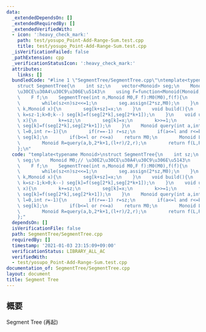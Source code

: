 ```yaml
---
data:
  _extendedDependsOn: []
  _extendedRequiredBy: []
  _extendedVerifiedWith:
  - icon: ':heavy_check_mark:'
    path: test/yosupo_Point-Add-Range-Sum.test.cpp
    title: test/yosupo_Point-Add-Range-Sum.test.cpp
  _isVerificationFailed: false
  _pathExtension: cpp
  _verificationStatusIcon: ':heavy_check_mark:'
  attributes:
    links: []
  bundledCode: "#line 1 \"SegmentTree/SegmentTree.cpp\"\ntemplate<typename Monoid>\n\
    struct SegmentTree{\n    int sz;\n    vector<Monoid> seg;\n    Monoid M0;// \u30E2\
    \u30CE\u30A4\u30C9\u306E\u5143\n    using F=function<Monoid(Monoid,Monoid)>;\n\
    \    F f;\n    SegmentTree(int n,Monoid M0,F f):M0(M0),f(f){\n        sz=1;\n\
    \        while(sz<n)sz<<=1;\n        seg.assign(2*sz,M0);\n    }\n    void set(int\
    \ k,Monoid x){\n        seg[k+sz]=x;\n    }\n    void build(){\n        for(int\
    \ k=sz-1;k>0;k--) seg[k]=f(seg[2*k],seg[2*k+1]);\n    }\n    void update(int k,Monoid\
    \ x){\n        k+=sz;\n        seg[k]=x;\n        k>>=1;\n        for(;k;k>>=1)\
    \ seg[k]=f(seg[2*k],seg[2*k+1]);\n    }\n    Monoid query(int a,int b,int k=1,int\
    \ l=0,int r=-1){\n        if(r==-1) r=sz;\n        if(a<=l and r<=b)   return\
    \ seg[k];\n        if(b<=l or r<=a)    return M0;\n        Monoid L=query(a,b,2*k,l,(l+r)/2);\n\
    \        Monoid R=query(a,b,2*k+1,(l+r)/2,r);\n        return f(L,R);\n    }\n\
    };\n"
  code: "template<typename Monoid>\nstruct SegmentTree{\n    int sz;\n    vector<Monoid>\
    \ seg;\n    Monoid M0;// \u30E2\u30CE\u30A4\u30C9\u306E\u5143\n    using F=function<Monoid(Monoid,Monoid)>;\n\
    \    F f;\n    SegmentTree(int n,Monoid M0,F f):M0(M0),f(f){\n        sz=1;\n\
    \        while(sz<n)sz<<=1;\n        seg.assign(2*sz,M0);\n    }\n    void set(int\
    \ k,Monoid x){\n        seg[k+sz]=x;\n    }\n    void build(){\n        for(int\
    \ k=sz-1;k>0;k--) seg[k]=f(seg[2*k],seg[2*k+1]);\n    }\n    void update(int k,Monoid\
    \ x){\n        k+=sz;\n        seg[k]=x;\n        k>>=1;\n        for(;k;k>>=1)\
    \ seg[k]=f(seg[2*k],seg[2*k+1]);\n    }\n    Monoid query(int a,int b,int k=1,int\
    \ l=0,int r=-1){\n        if(r==-1) r=sz;\n        if(a<=l and r<=b)   return\
    \ seg[k];\n        if(b<=l or r<=a)    return M0;\n        Monoid L=query(a,b,2*k,l,(l+r)/2);\n\
    \        Monoid R=query(a,b,2*k+1,(l+r)/2,r);\n        return f(L,R);\n    }\n\
    };"
  dependsOn: []
  isVerificationFile: false
  path: SegmentTree/SegmentTree.cpp
  requiredBy: []
  timestamp: '2021-01-03 23:15:09+09:00'
  verificationStatus: LIBRARY_ALL_AC
  verifiedWith:
  - test/yosupo_Point-Add-Range-Sum.test.cpp
documentation_of: SegmentTree/SegmentTree.cpp
layout: document
title: Segment Tree
---
```


## 概要  
Segment Tree (再起)